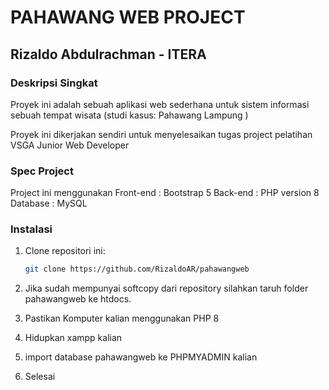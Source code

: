 

# PAHAWANG WEB PROJECT
## Rizaldo Abdulrachman - ITERA

### Deskripsi Singkat
Proyek ini adalah sebuah aplikasi web sederhana untuk sistem informasi sebuah tempat wisata (studi kasus: Pahawang Lampung )

Proyek ini dikerjakan sendiri untuk menyelesaikan tugas project pelatihan VSGA Junior Web Developer

### Spec Project
Project ini menggunakan 
Front-end : Bootstrap 5
Back-end : PHP version 8
Database : MySQL


### Instalasi
1. Clone repositori ini:
   ```bash
   git clone https://github.com/RizaldoAR/pahawangweb

2. Jika sudah mempunyai softcopy dari repository silahkan taruh folder pahawangweb ke htdocs.

3. Pastikan Komputer kalian menggunakan PHP 8

4. Hidupkan xampp kalian

5. import database pahawangweb ke PHPMYADMIN kalian

6. Selesai

 
